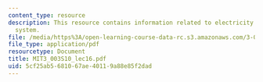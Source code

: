 ```yaml
---
content_type: resource
description: This resource contains information related to electricity generation
  system.
file: /media/https%3A/open-learning-course-data-rc.s3.amazonaws.com/3-003-principles-of-engineering-practice-spring-2010/5cf25ab5681067ae40119a88e85f2dad_MIT3_003S10_lec16.pdf
file_type: application/pdf
resourcetype: Document
title: MIT3_003S10_lec16.pdf
uid: 5cf25ab5-6810-67ae-4011-9a88e85f2dad
---
```

